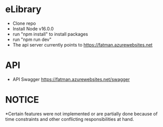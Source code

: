 # eLibrary
  * Clone repo
  * Install Node v16.0.0
  * run "npm install" to install packages
  * run "npm run dev"
  * The api server currently points to https://fatman.azurewebsites.net

# API
  * API Swagger https://fatman.azurewebsites.net/swagger

# NOTICE
 *Certain features were not implemented or are partially done
 because of time constraints and other conflicting responsibilities at hand.
 
